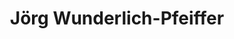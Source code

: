 ---
# Name
title: Jörg Wunderlich-Pfeiffer
role: root
avatar: images/ich.jpg

organization:
  name: jwupf.net
  url: https://jwupf.net/#about
---